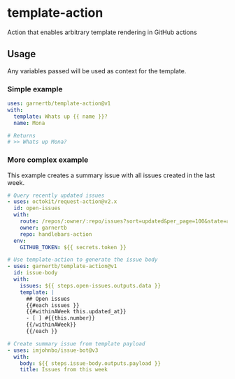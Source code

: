 # template-action

Action that enables arbitrary template rendering in GitHub actions

## Usage

Any variables passed will be used as context for the template.

### Simple example

```yaml
uses: garnertb/template-action@v1
with:
  template: Whats up {{ name }}?
  name: Mona

# Returns
# >> Whats up Mona?
```

### More complex example

This example creates a summary issue with all issues created in the last week.

```yaml
# Query recently updated issues
- uses: octokit/request-action@v2.x
  id: open-issues
  with:
    route: /repos/:owner/:repo/issues?sort=updated&per_page=100&state=all
    owner: garnertb
    repo: handlebars-action
  env:
    GITHUB_TOKEN: ${{ secrets.token }} 

# Use template-action to generate the issue body
- uses: garnertb/template-action@v1
  id: issue-body
  with:
    issues: ${{ steps.open-issues.outputs.data }}
    template: |
      ## Open issues
      {{#each issues }}
      {{#withinAWeek this.updated_at}}
      - [ ] #{{this.number}}
      {{/withinAWeek}}
      {{/each }}

# Create summary issue from template payload
- uses: imjohnbo/issue-bot@v3
  with:
    body: ${{ steps.issue-body.outputs.payload }}
    title: Issues from this week
```
